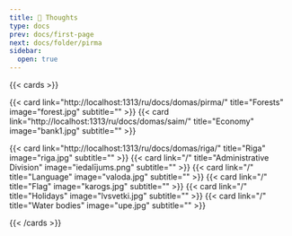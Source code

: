 ```yaml
---
title: 💭 Thoughts
type: docs
prev: docs/first-page
next: docs/folder/pirma
sidebar:
  open: true
---
```


{{< cards >}}

{{< card link="http://localhost:1313/ru/docs/domas/pirma/" title="Forests" image="forest.jpg" subtitle="" >}}
{{< card link="http://localhost:1313/ru/docs/domas/saim/" title="Economy" image="bank1.jpg" subtitle="" >}}

{{< card link="http://localhost:1313/ru/docs/domas/riga/" title="Riga" image="riga.jpg" subtitle="" >}}
{{< card link="/" title="Administrative Division" image="iedalījums.png" subtitle="" >}}
{{< card link="/" title="Language" image="valoda.jpg" subtitle="" >}}
{{< card link="/" title="Flag" image="karogs.jpg" subtitle="" >}}
{{< card link="/" title="Holidays" image="lvsvetki.jpg" subtitle="" >}}
{{< card link="/" title="Water bodies" image="upe.jpg" subtitle="" >}}




{{< /cards >}}
